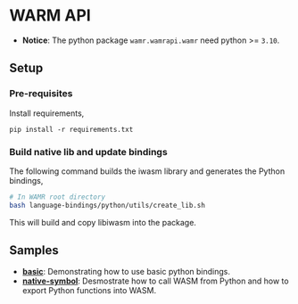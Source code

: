 # WARM API

* **Notice**: The python package `wamr.wamrapi.wamr` need python >= `3.10`.

## Setup

### Pre-requisites

Install requirements,

```shell
pip install -r requirements.txt
```

### Build native lib and update bindings

The following command builds the iwasm library and generates the Python bindings,

```sh
# In WAMR root directory
bash language-bindings/python/utils/create_lib.sh
```

This will build and copy libiwasm into the package.

## Samples

- **[basic](./samples/basic)**: Demonstrating how to use basic python bindings.
- **[native-symbol](./samples/native-symbol)**: Desmostrate how to call WASM from Python and how to export Python functions into WASM.
